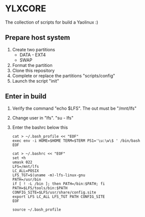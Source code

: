 # YLXCORE
The collection of scripts for build a Yaolinux :)

## Prepare host system

 1. Create two partitions 
	 - DATA - EXT4
	 - SWAP
 2. Format the partition
 3. Clone this repository
 4. Complete or replace the partitions "scripts/config"
 5. Launch the script "init"

## Enter in build

 1. Verify the command "echo $LFS". The out must be "/mnt/lfs"
 2. Change user in "lfs". "su - lfs"
 3. Enter the bashrc below this

        cat > ~/.bash_profile << "EOF"
        exec env -i HOME=$HOME TERM=$TERM PS1='\u:\w\$ ' /bin/bash
        EOF
        
        cat > ~/.bashrc << "EOF"
	    set +h
	    umask 022
	    LFS=/mnt/lfs
	    LC_ALL=POSIX
	    LFS_TGT=$(uname -m)-lfs-linux-gnu
		PATH=/usr/bin
	    if [ ! -L /bin ]; then PATH=/bin:$PATH; fi
	    PATH=$LFS/tools/bin:$PATH
	    CONFIG_SITE=$LFS/usr/share/config.site
	    export LFS LC_ALL LFS_TGT PATH CONFIG_SITE
	    EOF
    
	    source ~/.bash_profile


